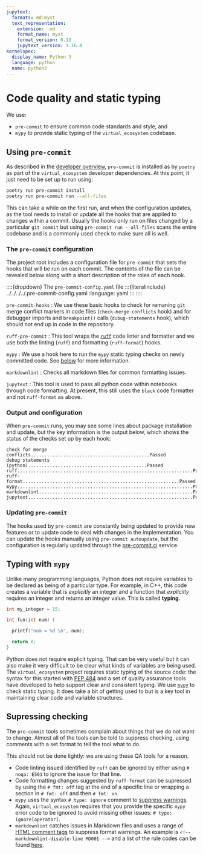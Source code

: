 ```yaml
---
jupytext:
  formats: md:myst
  text_representation:
    extension: .md
    format_name: myst
    format_version: 0.13
    jupytext_version: 1.16.4
kernelspec:
  display_name: Python 3
  language: python
  name: python3
---
```


# Code quality and static typing

We use:

* `pre-commit` to ensure common code standards and style, and
* `mypy` to provide static typing of the `virtual_ecosystem` codebase.

## Using `pre-commit`

As described in the [developer overview](./overview.md), `pre-commit` is installed as by
`poetry` as part of the `virtual_ecosystem` developer dependencies. At this point, it
just need to be set up to run using:

```sh
poetry run pre-commit install
poetry run pre-commit run --all-files
```

This can take a while on the first run, and when the configuration updates, as the tool
needs to install or update all the hooks that are applied to changes within a commit.
Usually the hooks only run on files changed by a particular `git commit` but using
`pre-commit run --all-files` scans the entire codebase and is a commonly used check to
make sure all is well.

### The `pre-commit` configuration

The project root includes a configuration file for `pre-commit` that sets the hooks that
will be run on each commit. The contents of the file can be revealed below along with a
short description of the roles of each hook.

::::{dropdown} The `pre-commit-config.yaml` file
:::{literalinclude} ../../../../.pre-commit-config.yaml
:language: yaml
:::
::::

`pre-commit-hooks`
: We use these basic hooks to check for remaning `git` merge conflict markers in code
files (`check-merge-conflicts` hook) and for debugger imports and `breakpoint()` calls
(`dubug-statements` hook), which should not end up in code in the repository.

`ruff-pre-commit`
: This tool wraps the [`ruff`](https://docs.astral.sh/ruff/) code linter and formatter
and we use both the linting (`ruff`) and formatting (`ruff-format`) hooks.

`mypy`
: We use a hook here to run the `mypy` static typing checks on newly committed code. See
[below](#typing-with-mypy) for more information.

`markdownlint`
: Checks all markdown files for common formatting issues.

`jupytext`
: This tool is used to pass all python code within notebooks through code formatting. At
present, this still uses the `black` code formatter and not `ruff-format` as above.

### Output and configuration

When `pre-commit` runs, you may see some lines about package installation and update,
but the key information is the output below, which shows the status of the checks set up
by each hook:

```text
check for merge conflicts............................................Passed
debug statements (python)............................................Passed
ruff.................................................................Passed
ruff-format..........................................................Passed
mypy.................................................................Passed
markdownlint.........................................................Passed
jupytext.............................................................Passed
```

### Updating `pre-commit`

The hooks used by `pre-commit` are constantly being updated to provide new features or
to update code to deal with changes in the implementation. You can update the hooks
manually using `pre-commit autoupdate`, but the configuration is regularly updated
through the [pre-commit.ci](https://pre-commit.ci/) service.

## Typing with `mypy`

Unlike many programming languages, Python does not require variables to be declared as
being of a particular type. For example, in C++, this code creates a variable that is
_explicitly_ an integer and a function that _explicitly_ requires an integer and returns
an integer value. This is called **typing**.

```c++
int my_integer = 15;

int fun(int num) {

  printf("num = %d \n", num);

  return 0;
}
```

Python does not require explicit typing. That can be very useful but it can also make it
very difficult to be clear what kinds of variables are being used. The
`virtual_ecosystem` project
requires static typing of the source code: the syntax for this started with [PEP
484](https://peps.python.org/pep-0484/) and a set of quality assurance tools have
developed to help support clear and consistent typing. We use
[`mypy`](https://mypy.readthedocs.io/en/stable/) to check static typing. It does take a
bit of getting used to but is a key tool in maintaining clear code and variable
structures.

## Supressing checking

The `pre-commit` tools sometimes complain about things that we do not want to change.
Almost all of the tools can be told to suppress checking, using comments with a set
format to tell the tool what to do.

This should not be done lightly: we are using these QA tools for a reason.

* Code linting issued identified by `ruff` can be ignored by either using `# noqa: E501`
  to ignore the issue for that line.
* Code formatting changes suggested by `ruff-format` can be supressed by using the
  `# fmt: off` tag at the end of a specific line or wrapping a section in `# fmt: off`
  and then `# fmt: on`.
* `mypy` uses the syntax `# type: ignore` comment to [suppress
  warnings](https://mypy.readthedocs.io/en/stable/error_codes.html#silencing-errors-based-on-error-codes).
  Again, `virtual_ecosystem` requires that you provide the specific `mypy` error code to
  be ignored to avoid missing other issues:  `# type: ignore[operator]`.
* `markdownlint` catches issues in Markdown files and uses a range of [HTML comment
  tags](https://github.com/DavidAnson/markdownlint?tab=readme-ov-file#configuration) to
  suppress format warnings. An example is `<!-- markdownlint-disable-line MD001 -->` and
  a list of the rule codes can be found
  [here](https://github.com/DavidAnson/markdownlint/blob/main/doc/Rules.md).
